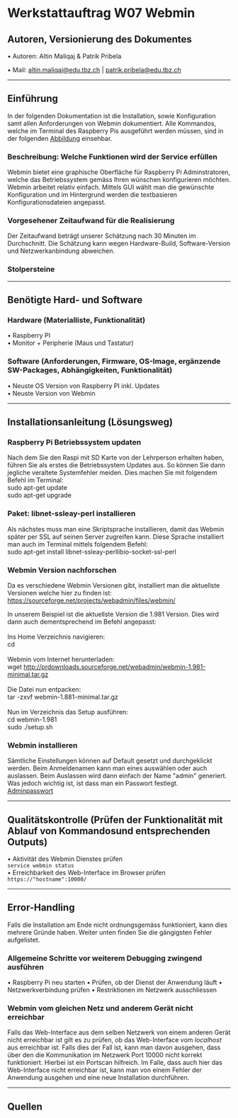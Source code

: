 # Werkstattauftrag W07 Webmin

## Autoren, Versionierung des Dokumentes

   • Autoren: Altin Maliqaj & Patrik Pribela
   
   • Mail: altin.maliqaj@edu.tbz.ch | patrik.pribela@edu.tbz.ch
- - -

## Einführung
In der folgenden Dokumentation ist die Installation, sowie Konfiguration samt allen Anforderungen von Webmin dokumentiert.
Alle Kommandos, welche im Terminal des Raspberry Pis ausgeführt werden müssen, sind in der folgenden [Abbildung](/img/cmd.png) einsehbar.

   ### Beschreibung: Welche Funktionen wird der Service erfüllen
   Webmin bietet eine graphische Oberfläche für Raspberry Pi Adminstratoren, welche das Betriebssystem gemäss Ihren wünschen konfigurieren möchten. Webmin arbeitet relativ einfach. Mittels GUI wählt man die gewünschte Konfiguration und im Hintergrund werden die textbasieren Konfigurationsdateien angepasst.
   ### Vorgesehener Zeitaufwand für die Realisierung
   Der Zeitaufwand beträgt unserer Schätzung nach 30 Minuten im Durchschnitt. Die Schätzung kann wegen Hardware-Build, Software-Version und Netzwerkanbindung abweichen.
   ### Stolpersteine
- - -
## Benötigte Hard- und Software
   ### Hardware (Materialliste, Funktionalität)
• Raspberry PI<br>
• Monitor + Peripherie (Maus und Tastatur)<br>
   ### Software (Anforderungen, Firmware, OS-Image, ergänzende SW-Packages, Abhängigkeiten, Funktionalität)
• Neuste OS Version von Raspberry PI inkl. Updates<br>
• Neuste Version von Webmin<br>

- - -
## Installationsanleitung (Lösungsweg)
### Raspberry Pi Betriebssystem updaten<br>
Nach dem Sie den Raspi mit SD Karte von der Lehrperson erhalten haben, führen Sie als erstes die Betriebssystem Updates aus. So können Sie dann jegliche veraltete Systemfehler meiden. Dies machen Sie mit folgendem Befehl im Terminal:<br>
sudo apt-get update<br>
sudo apt-get upgrade
### Paket: libnet-ssleay-perl installieren<br>
Als nächstes muss man eine Skriptsprache installieren, damit das Webmin später per SSL auf seinen Server zugreifen kann. Diese Sprache installiert man auch im Terminal mittels folgendem Befehl:<br>
sudo apt-get install libnet-ssleay-perllibio-socket-ssl-perl
### Webmin Version nachforschen
Da es verschiedene Webmin Versionen gibt, installiert man die aktuellste Versionen welche hier zu finden ist:<br>
https://sourceforge.net/projects/webadmin/files/webmin/<br>

In unserem Beispiel ist die aktuellste Version die 1.981 Version. Dies wird dann auch dementsprechend im Befehl angepasst:<br><br>
Ins Home Verzeichnis navigieren:<br>
cd<br><br>
Webmin vom Internet herunterladen:<br>
wget http://prdownloads.sourceforge.net/webadmin/webmin-1.981-minimal.tar.gz<br><br>
Die Datei nun entpacken:<br>
tar -zxvf webmin-1.881-minimal.tar.gz<br><br>
Nun im Verzeichnis das Setup ausführen:<br>
cd webmin-1.981<br>
sudo ./setup.sh
### Webmin installieren
Sämtliche Einstellungen können auf Default gesetzt und durchgeklickt werden. Beim Anmeldenamen kann man eines auswählen oder auch auslassen. Beim Auslassen wird dann einfach der Name "admin" generiert. Was jedoch wichtig ist, ist dass man ein Passwort festlegt.<br>
[Adminpasswort](/img/adminpasswort.png)

- - -
## Qualitätskontrolle (Prüfen der Funktionalität mit Ablauf von Kommandosund entsprechenden Outputs)
• Aktivität des Webmin Dienstes prüfen<br>
`service webmin status`<br>
• Erreichbarkeit des Web-Interface im Browser prüfen<br>
`https://"hostname":10000/`<br>
- - -
## Error-Handling
Falls die Installation am Ende nicht ordnungsgemäss funktioniert, kann dies mehrere Gründe haben. Weiter unten finden Sie die gängigsten Fehler aufgelistet.
### Allgemeine Schritte vor weiterem Debugging zwingend ausführen
• Raspberry Pi neu starten
• Prüfen, ob der Dienst der Anwendung läuft
• Netzwerkverbindung prüfen
• Restriktionen im Netzwerk ausschliessen
### Webmin vom gleichen Netz und anderem Gerät nicht erreichbar
Falls das Web-Interface aus dem selben Netzwerk von einem anderen Gerät nicht erreichbar ist gilt es zu prüfen, ob das Web-Interface vom *localhost* aus erreichbar ist. Falls dies der Fall ist, kann man davon ausgehen, dass über den die Kommunikation im Netzwerk Port 10000 nicht korrekt funktioniert. Hierbei ist ein Portscan hilfreich. Im Falle, dass auch hier das Web-Interface nicht erreichbar ist, kann man von einem Fehler der Anwendung ausgehen und eine neue Installation durchführen.
- - -
## Quellen